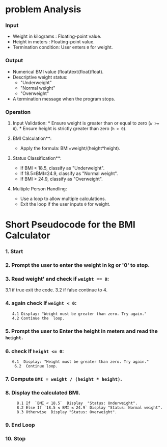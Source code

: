 # problem Analysis
   ###   Input
-   Weight in kilograms : Floating-point value.
-   Height in meters : Floating-point value.
-   Termination condition: User enters `0` for weight.
### Output
-   Numerical BMI value (float\text{float}float).
-   Descriptive weight status:
    -   "Underweight"
    -   "Normal weight"
    -   "Overweight"
-   A termination message when the program stops. 
### Operation
1. Input Validation:
         * Ensure weight is greater than or equal to zero (`w >= 0`).
        *   Ensure height is strictly greater than zero (`h > 0`).
2. BMI Calculation**:
    
   * Apply the formula: BMI=weight/(height*height).​
3. Status Classification**:
    
     *  If BMI < 18.5, classify as "Underweight".
     *  If 18.5≤BMI≤24.9, classify as "Normal weight".
   * If BMI > 24.9, classify as "Overweight".
4. Multiple Person Handling:
    
    -   Use a loop to allow multiple calculations.
    -   Exit the loop if the user inputs `0` for weight.
#  Short Pseudocode for the BMI Calculator


### 1. Start

### 2.   Prompt the user to enter the weight in kg or '0' to stop.

### 3. Read   weight' and check if  `weight == 0`:
  3.1 if true exit the code.
  3.2  if false continue to 4.
  ### 4. again check If `weight < 0`:
       4.1 Display: "Weight must be greater than zero. Try again."
       4.2 Continue the  loop.
  ###  5. Prompt the user to Enter the height in meters and read the  `height`.
   ### 6.  check  If `height <= 0`:
       6.1  Display: "Height must be greater than zero. Try again."
        6.2  Continue loop.
   ### 7.  Compute `BMI = weight / (height * height)`.
  ###   8.   Display the calculated BMI.
         8.1 If  `BMI < 18.5`  Display  "Status: Underweight".
         8.2 Else If `18.5 ≤ BMI ≤ 24.9` Display "Status: Normal weight".
         8.3 Otherwise  Display "Status: Overweight".
### 9. End Loop
### 10. Stop